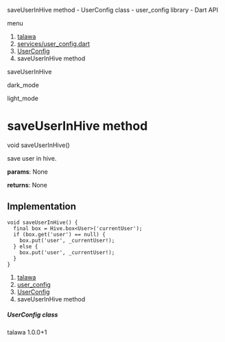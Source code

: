 




saveUserInHive method - UserConfig class - user\_config library - Dart API







menu

1. [talawa](../../index.html)
2. [services/user\_config.dart](../../file-___home_harshil_Desktop_open-source_palisadoes_talawa_lib_services_user_config/)
3. [UserConfig](../../file-___home_harshil_Desktop_open-source_palisadoes_talawa_lib_services_user_config/UserConfig-class.html)
4. saveUserInHive method

saveUserInHive


dark\_mode

light\_mode




# saveUserInHive method


void
saveUserInHive()

save user in hive.

**params**:
None

**returns**:
None


## Implementation

```
void saveUserInHive() {
  final box = Hive.box<User>('currentUser');
  if (box.get('user') == null) {
    box.put('user', _currentUser!);
  } else {
    box.put('user', _currentUser!);
  }
}
```

 


1. [talawa](../../index.html)
2. [user\_config](../../file-___home_harshil_Desktop_open-source_palisadoes_talawa_lib_services_user_config/)
3. [UserConfig](../../file-___home_harshil_Desktop_open-source_palisadoes_talawa_lib_services_user_config/UserConfig-class.html)
4. saveUserInHive method

##### UserConfig class





talawa
1.0.0+1






